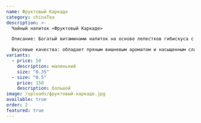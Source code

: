 ```yaml
---
name: Фруктовый Каркаде
category: chinaTea
description: >-
  Чайный напиток «Фруктовый Каркаде»  

  Описание: Богатый витаминами напиток на основе лепестков гибискуса с кусочками яблок, ананаса, шиповника и изюма. 

  Вкусовые качества: обладает пряным вишневым ароматом и насыщенным сладким фруктовым вкусом.
variants:
  - price: 50
    description: маленький
    size: "0.35"
  - size: "0.5"
    price: 150
    description: большой
image: /uploads/фруктовый-каркаде.jpg
available: true
order: 2
featured: true
---
```

